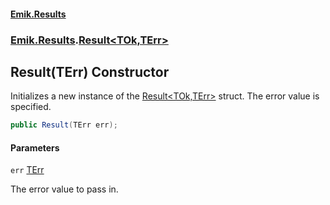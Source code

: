 #### [Emik.Results](index.md 'index')
### [Emik.Results](Emik.Results.md 'Emik.Results').[Result&lt;TOk,TErr&gt;](Result{TOk,TErr}.md 'Emik.Results.Result<TOk,TErr>')

## Result(TErr) Constructor

Initializes a new instance of the [Result&lt;TOk,TErr&gt;](Result{TOk,TErr}.md 'Emik.Results.Result<TOk,TErr>') struct. The error value is specified.

```csharp
public Result(TErr err);
```
#### Parameters

<a name='Emik.Results.Result_TOk,TErr_.Result(TErr).err'></a>

`err` [TErr](Result{TOk,TErr}.md#Emik.Results.Result_TOk,TErr_.TErr 'Emik.Results.Result<TOk,TErr>.TErr')

The error value to pass in.